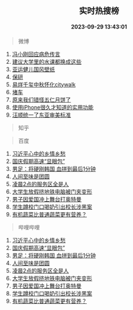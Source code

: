 <div align="center"><h2>实时热搜榜</h2><h4>2023-09-29 13:43:01</h4></div>

> 微博  

1. [冯小刚回应病危传言](https://s.weibo.com/weibo?q=%23%E5%86%AF%E5%B0%8F%E5%88%9A%E5%9B%9E%E5%BA%94%E7%97%85%E5%8D%B1%E4%BC%A0%E8%A8%80%23&t=31&band_rank=1&Refer=top)<br />
2. [建议大学里的水课都换成这些](https://s.weibo.com/weibo?q=%E5%BB%BA%E8%AE%AE%E5%A4%A7%E5%AD%A6%E9%87%8C%E7%9A%84%E6%B0%B4%E8%AF%BE%E9%83%BD%E6%8D%A2%E6%88%90%E8%BF%99%E4%BA%9B&t=31&band_rank=2&Refer=top)<br />
3. [亚运健儿国风壁纸](https://s.weibo.com/weibo?q=%23%E4%BA%9A%E8%BF%90%E5%81%A5%E5%84%BF%E5%9B%BD%E9%A3%8E%E5%A3%81%E7%BA%B8%23&t=31&band_rank=3&Refer=top)<br />
4. [保研](https://s.weibo.com/weibo?q=%E4%BF%9D%E7%A0%94&t=31&band_rank=4&Refer=top)<br />
5. [易烊千玺中秋怀化citywalk](https://s.weibo.com/weibo?q=%23%E6%98%93%E7%83%8A%E5%8D%83%E7%8E%BA%E4%B8%AD%E7%A7%8B%E6%80%80%E5%8C%96citywalk%23&t=31&band_rank=5&Refer=top)<br />
6. [堵车](https://s.weibo.com/weibo?q=%E5%A0%B5%E8%BD%A6&t=31&band_rank=6&Refer=top)<br />
7. [原来我们错怪五仁月饼了](https://s.weibo.com/weibo?q=%E5%8E%9F%E6%9D%A5%E6%88%91%E4%BB%AC%E9%94%99%E6%80%AA%E4%BA%94%E4%BB%81%E6%9C%88%E9%A5%BC%E4%BA%86&t=31&band_rank=7&Refer=top)<br />
8. [使用iPhone很久才知道的实用功能](https://s.weibo.com/weibo?q=%E4%BD%BF%E7%94%A8iPhone%E5%BE%88%E4%B9%85%E6%89%8D%E7%9F%A5%E9%81%93%E7%9A%84%E5%AE%9E%E7%94%A8%E5%8A%9F%E8%83%BD&t=31&band_rank=8&Refer=top)<br />
9. [汪顺统一了东亚审美标准](https://s.weibo.com/weibo?q=%23%E6%B1%AA%E9%A1%BA%E7%BB%9F%E4%B8%80%E4%BA%86%E4%B8%9C%E4%BA%9A%E5%AE%A1%E7%BE%8E%E6%A0%87%E5%87%86%23&t=31&band_rank=9&Refer=top)<br />

> 知乎  


> 百度  

1. [习近平心中的乡情乡愁](https://www.baidu.com/s?wd=%E4%B9%A0%E8%BF%91%E5%B9%B3%E5%BF%83%E4%B8%AD%E7%9A%84%E4%B9%A1%E6%83%85%E4%B9%A1%E6%84%81&sa=fyb_news&rsv_dl=fyb_news)<br />
2. [国庆假期高速“显眼包”](https://www.baidu.com/s?wd=%E5%9B%BD%E5%BA%86%E5%81%87%E6%9C%9F%E9%AB%98%E9%80%9F%E2%80%9C%E6%98%BE%E7%9C%BC%E5%8C%85%E2%80%9D&sa=fyb_news&rsv_dl=fyb_news)<br />
3. [男足：将硬刚韩国 血拼到最后1分钟](https://www.baidu.com/s?wd=%E7%94%B7%E8%B6%B3%EF%BC%9A%E5%B0%86%E7%A1%AC%E5%88%9A%E9%9F%A9%E5%9B%BD+%E8%A1%80%E6%8B%BC%E5%88%B0%E6%9C%80%E5%90%8E1%E5%88%86%E9%92%9F&sa=fyb_news&rsv_dl=fyb_news)<br />
4. [人间至味是团圆](https://www.baidu.com/s?wd=%E4%BA%BA%E9%97%B4%E8%87%B3%E5%91%B3%E6%98%AF%E5%9B%A2%E5%9C%86&sa=fyb_news&rsv_dl=fyb_news)<br />
5. [凌晨2点的服务区全是人](https://www.baidu.com/s?wd=%E5%87%8C%E6%99%A82%E7%82%B9%E7%9A%84%E6%9C%8D%E5%8A%A1%E5%8C%BA%E5%85%A8%E6%98%AF%E4%BA%BA&sa=fyb_news&rsv_dl=fyb_news)<br />
6. [大学生放假挤地铁电脑被门夹变形](https://www.baidu.com/s?wd=%E5%A4%A7%E5%AD%A6%E7%94%9F%E6%94%BE%E5%81%87%E6%8C%A4%E5%9C%B0%E9%93%81%E7%94%B5%E8%84%91%E8%A2%AB%E9%97%A8%E5%A4%B9%E5%8F%98%E5%BD%A2&sa=fyb_news&rsv_dl=fyb_news)<br />
7. [男子因爱国冲上舞台打奥特曼](https://www.baidu.com/s?wd=%E7%94%B7%E5%AD%90%E5%9B%A0%E7%88%B1%E5%9B%BD%E5%86%B2%E4%B8%8A%E8%88%9E%E5%8F%B0%E6%89%93%E5%A5%A5%E7%89%B9%E6%9B%BC&sa=fyb_news&rsv_dl=fyb_news)<br />
8. [学生蹲校门口喝奶引出校长涉黑案](https://www.baidu.com/s?wd=%E5%AD%A6%E7%94%9F%E8%B9%B2%E6%A0%A1%E9%97%A8%E5%8F%A3%E5%96%9D%E5%A5%B6%E5%BC%95%E5%87%BA%E6%A0%A1%E9%95%BF%E6%B6%89%E9%BB%91%E6%A1%88&sa=fyb_news&rsv_dl=fyb_news)<br />
9. [有机蔬菜比普通蔬菜更有营养？](https://www.baidu.com/s?wd=%E6%9C%89%E6%9C%BA%E8%94%AC%E8%8F%9C%E6%AF%94%E6%99%AE%E9%80%9A%E8%94%AC%E8%8F%9C%E6%9B%B4%E6%9C%89%E8%90%A5%E5%85%BB%EF%BC%9F&sa=fyb_news&rsv_dl=fyb_news)<br />

> 哔哩哔哩  

1. [习近平心中的乡情乡愁](https://www.baidu.com/s?wd=%E4%B9%A0%E8%BF%91%E5%B9%B3%E5%BF%83%E4%B8%AD%E7%9A%84%E4%B9%A1%E6%83%85%E4%B9%A1%E6%84%81&sa=fyb_news&rsv_dl=fyb_news)<br />
2. [国庆假期高速“显眼包”](https://www.baidu.com/s?wd=%E5%9B%BD%E5%BA%86%E5%81%87%E6%9C%9F%E9%AB%98%E9%80%9F%E2%80%9C%E6%98%BE%E7%9C%BC%E5%8C%85%E2%80%9D&sa=fyb_news&rsv_dl=fyb_news)<br />
3. [男足：将硬刚韩国 血拼到最后1分钟](https://www.baidu.com/s?wd=%E7%94%B7%E8%B6%B3%EF%BC%9A%E5%B0%86%E7%A1%AC%E5%88%9A%E9%9F%A9%E5%9B%BD+%E8%A1%80%E6%8B%BC%E5%88%B0%E6%9C%80%E5%90%8E1%E5%88%86%E9%92%9F&sa=fyb_news&rsv_dl=fyb_news)<br />
4. [人间至味是团圆](https://www.baidu.com/s?wd=%E4%BA%BA%E9%97%B4%E8%87%B3%E5%91%B3%E6%98%AF%E5%9B%A2%E5%9C%86&sa=fyb_news&rsv_dl=fyb_news)<br />
5. [凌晨2点的服务区全是人](https://www.baidu.com/s?wd=%E5%87%8C%E6%99%A82%E7%82%B9%E7%9A%84%E6%9C%8D%E5%8A%A1%E5%8C%BA%E5%85%A8%E6%98%AF%E4%BA%BA&sa=fyb_news&rsv_dl=fyb_news)<br />
6. [大学生放假挤地铁电脑被门夹变形](https://www.baidu.com/s?wd=%E5%A4%A7%E5%AD%A6%E7%94%9F%E6%94%BE%E5%81%87%E6%8C%A4%E5%9C%B0%E9%93%81%E7%94%B5%E8%84%91%E8%A2%AB%E9%97%A8%E5%A4%B9%E5%8F%98%E5%BD%A2&sa=fyb_news&rsv_dl=fyb_news)<br />
7. [男子因爱国冲上舞台打奥特曼](https://www.baidu.com/s?wd=%E7%94%B7%E5%AD%90%E5%9B%A0%E7%88%B1%E5%9B%BD%E5%86%B2%E4%B8%8A%E8%88%9E%E5%8F%B0%E6%89%93%E5%A5%A5%E7%89%B9%E6%9B%BC&sa=fyb_news&rsv_dl=fyb_news)<br />
8. [学生蹲校门口喝奶引出校长涉黑案](https://www.baidu.com/s?wd=%E5%AD%A6%E7%94%9F%E8%B9%B2%E6%A0%A1%E9%97%A8%E5%8F%A3%E5%96%9D%E5%A5%B6%E5%BC%95%E5%87%BA%E6%A0%A1%E9%95%BF%E6%B6%89%E9%BB%91%E6%A1%88&sa=fyb_news&rsv_dl=fyb_news)<br />
9. [有机蔬菜比普通蔬菜更有营养？](https://www.baidu.com/s?wd=%E6%9C%89%E6%9C%BA%E8%94%AC%E8%8F%9C%E6%AF%94%E6%99%AE%E9%80%9A%E8%94%AC%E8%8F%9C%E6%9B%B4%E6%9C%89%E8%90%A5%E5%85%BB%EF%BC%9F&sa=fyb_news&rsv_dl=fyb_news)<br />
